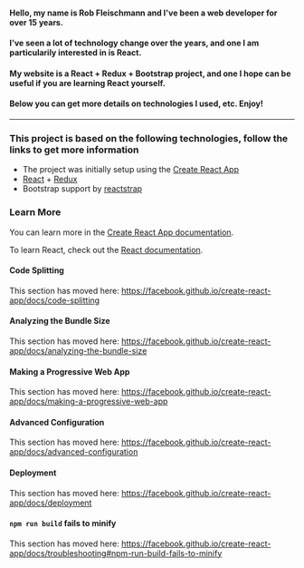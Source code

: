 #### Hello, my name is Rob Fleischmann and I've been a web developer for over 15 years.
#### I've seen a lot of technology change over the years, and one I am particularily interested in is React.
#### My website is a React + Redux + Bootstrap project, and one I hope can be useful if you are learning React yourself.
#### Below you can get more details on technologies I used, etc. Enjoy!
---

### This project is based on the following technologies, follow the links to get more information

- The project was initially setup using the [Create React App](https://github.com/facebook/create-react-app)
- [React](https://reactjs.org/) + [Redux](https://redux.js.org)
- Bootstrap support by [reactstrap](https://reactstrap.github.io)

### Learn More

You can learn more in the [Create React App documentation](https://facebook.github.io/create-react-app/docs/getting-started).

To learn React, check out the [React documentation](https://reactjs.org/).

#### Code Splitting

This section has moved here: https://facebook.github.io/create-react-app/docs/code-splitting

#### Analyzing the Bundle Size

This section has moved here: https://facebook.github.io/create-react-app/docs/analyzing-the-bundle-size

#### Making a Progressive Web App

This section has moved here: https://facebook.github.io/create-react-app/docs/making-a-progressive-web-app

#### Advanced Configuration

This section has moved here: https://facebook.github.io/create-react-app/docs/advanced-configuration

#### Deployment

This section has moved here: https://facebook.github.io/create-react-app/docs/deployment

#### `npm run build` fails to minify

This section has moved here: https://facebook.github.io/create-react-app/docs/troubleshooting#npm-run-build-fails-to-minify
